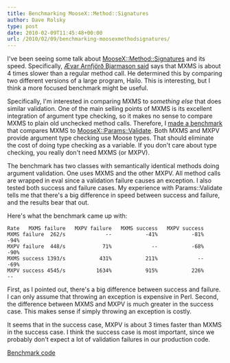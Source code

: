 ```yaml
---
title: Benchmarking MooseX::Method::Signatures
author: Dave Rolsky
type: post
date: 2010-02-09T11:45:48+00:00
url: /2010/02/09/benchmarking-moosexmethodsignatures/
---
```


I've been seeing some talk about [MooseX::Method::Signatures][1] and its speed. Specifically, [Ævar
Arnfjörð Bjarmason said][2] says that MXMS is about 4 times slower than a regular method call. He
determined this by comparing two different versions of a large program, Hailo. This is interesting,
but I think a more focused benchmark might be useful.

Specifically, I'm interested in comparing MXMS to _something else_ that does similar validation. One
of the main selling points of MXMS is its excellent integration of argument type checking, so it
makes no sense to compare MXMS to plain old unchecked method calls. Therefore, I [made a
benchmark][3] that compares MXMS to [MooseX::Params::Validate][4]. Both MXMS and MXPV provide
argument type checking use Moose types. That should eliminate the cost of doing type checking as a
variable. If you don't care about type checking, you really don't need MXMS (or MXPV).

The benchmark has two classes with semantically identical methods doing argument validation. One
uses MXMS and the other MXPV. All method calls are wrapped in eval since a validation failure causes
an exception. I also tested both success and failure cases. My experience with Params::Validate
tells me that there's a big difference in speed between success and failure, and the results bear
that out.

Here's what the benchmark came up with:

```
Rate   MXMS failure   MXPV failure   MXMS success   MXPV success
MXMS failure  262/s             --           -41%           -81%           -94%
MXPV failure  448/s            71%             --           -68%           -90%
MXMS success 1393/s           431%           211%             --           -69%
MXPV success 4545/s          1634%           915%           226%             --
```

First, as I pointed out, there's a big difference between success and failure. I can only assume
that throwing an exception is expensive in Perl. Second, the difference between MXMS and MXPV is
much greater in the success case. This makes sense if simply throwing an exception is costly.

It seems that in the success case, MXPV is about 3 times faster than MXMS in the success case. I
think the success case is most important, since we probably don't expect a lot of validation
failures in our production code.

[Benchmark code][3]

[1]: http://search.cpan.org/dist/MooseX-Method-Signatures
[2]:
  http://blogs.perl.org/users/aevar_arnfjor_bjarmason/2010/02/moosexmethodsignatures-is-really-slow.html
[3]: /files/import/34-mxms-vs-mxpv-benchmark
[4]: http://search.cpan.org/dist/MooseX-Params-Validate

